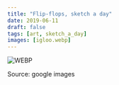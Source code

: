 ```yaml
---
title: "Flip-flops, sketch a day"
date: 2019-06-11
draft: false
tags: [art, sketch_a_day]
images: [igloo.webp]
---
```


![WEBP](igloo.webp "Igloo")

Source: google images
